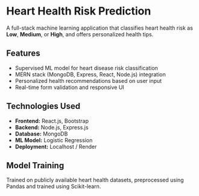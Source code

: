 # Heart Health Risk Prediction

A full-stack machine learning application that classifies heart health risk as **Low**, **Medium**, or **High**, and offers personalized health tips.

## Features
- Supervised ML model for heart disease risk classification
- MERN stack (MongoDB, Express, React, Node.js) integration
- Personalized health recommendations based on user input
- Real-time form validation and responsive UI

## Technologies Used
- **Frontend:** React.js, Bootstrap
- **Backend:** Node.js, Express.js
- **Database:** MongoDB
- **ML Model:** Logistic Regression
- **Deployment:** Localhost / Render

## Model Training
Trained on publicly available heart health datasets, preprocessed using Pandas and trained using Scikit-learn.



